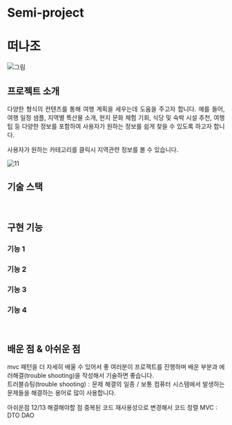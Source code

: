 # Semi-project 
# 떠나조

<p align="center">
  
 ![그림](https://github.com/rjswh0503/Travel_Jaeheon/assets/141482043/9264ced4-5860-4981-bdb6-85d72c1d34f5)

</p>



## 프로젝트 소개

<p align="justify">
다양한 형식의 컨텐츠를 통해 여행 계획을 세우는데 도움을 주고자 합니다. 예를 들어, 여행 일정 샘플, 지역별 특산물 소개, 현지 문화 체험 기회, 식당 및 숙박 시설 추천, 여행 팁 등 다양한 정보를 포함하여 사용자가 원하는 정보를 쉽게 찾을 수 있도록 하고자 합니다.

  사용자가 원하는 카테고리를 클릭시 지역관련 정보를 볼 수 있습니다.
</p>

<p align="center">
  
![11](https://github.com/rjswh0503/Travel_Jaeheon/assets/141482043/9d93b9ee-32f7-4dfe-b0f0-aeb13bb551aa)
</p>


## 기술 스택


<br>

## 구현 기능

### 기능 1

### 기능 2

### 기능 3

### 기능 4

<br>

## 배운 점 & 아쉬운 점

<p align="justify">
mvc 패턴을 더 자세히 배울 수 있어서 좋
여러분이 프로젝트를 진행하며 배운 부분과 에러해결(trouble shooting)을 작성해서 기술하면 좋습니다.<br />
트러블슈팅(trouble shooting) : 문제 해결의 일종 / 보통 컴퓨터 시스템에서 발생하는 문제들을 해결하는 용어로 많이 사용합니다.
</p>

아쉬운점 12/13 해결해야할 점
중복된 코드 재사용성으로 변경해서 코드 정렬
MVC : DTO DAO
<br>


<!-- Stack Icon Refernces -->

[js]: ./readme-static/img/javascript.svg
[java]: ./readme-static/img/java.svg
